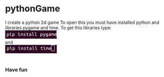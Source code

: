 # pythonGame
I create a python 2d game
To open this you must have installed python and libraries pygame and time.
To get this libraries type: <br />
<img src = "to_readme/pygame.png"><br />
and <br />
<img src = "to_readme/time.png" /> <br />
<br />
<h3>Have fun</h3>
